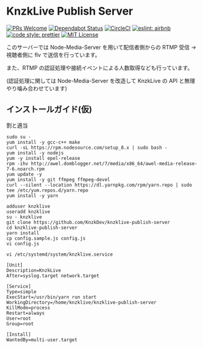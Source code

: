 # KnzkLive Publish Server

[![PRs Welcome](https://badgen.net/badge/PRs/welcome/green)](http://makeapullrequest.com)
[![Dependabot Status](https://api.dependabot.com/badges/status?host=github&repo=KnzkDev/knzklive-publish-server)](https://dependabot.com)
[![CircleCI](https://badgen.net/circleci/github/KnzkDev/knzklive-publish-server?icon=circleci)](https://circleci.com/gh/KnzkDev/knzklive-publish-server)
[![eslint: airbnb](https://badgen.net/badge/eslint/airbnb/red?icon=airbnb)](https://github.com/airbnb/javascript)
[![code style: prettier](https://badgen.net/badge/code%20style/prettier/pink)](https://github.com/prettier/prettier)
[![MIT License](https://badgen.net/badge/license/MIT/blue)](LICENSE)

このサーバーでは Node-Media-Server を用いて配信者側からの RTMP 受信 → 視聴者側に flv で送信を行っています。

また、RTMP の認証処理や接続イベントによる人数取得なども行っています。

(認証処理に関しては Node-Media-Server を改造して KnzkLive の API と無理やり噛み合わせています)

## インストールガイド(仮)

割と適当

```
sudo su -
yum install -y gcc-c++ make
curl -sL https://rpm.nodesource.com/setup_8.x | sudo bash -
yum install -y nodejs
yum -y install epel-release
rpm -ihv http://awel.domblogger.net/7/media/x86_64/awel-media-release-7-6.noarch.rpm
yum update -y
yum install -y git ffmpeg ffmpeg-devel
curl --silent --location https://dl.yarnpkg.com/rpm/yarn.repo | sudo tee /etc/yum.repos.d/yarn.repo
yum install -y yarn

adduser knzklive
useradd knzklive
su - knzklive
git clone https://github.com/KnzkDev/knzklive-publish-server
cd knzklive-publish-server
yarn install
cp config.sample.js config.js
vi config.js
```

`vi /etc/systemd/system/knzklive.service`

```
[Unit]
Description=KnzkLive
After=syslog.target network.target

[Service]
Type=simple
ExecStart=/usr/bin/yarn run start
WorkingDirectory=/home/knzklive/knzklive-publish-server
KillMode=process
Restart=always
User=root
Group=root

[Install]
WantedBy=multi-user.target
```
